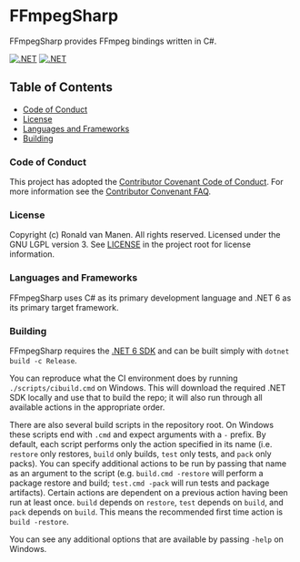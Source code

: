 # FFmpegSharp

FFmpegSharp provides FFmpeg bindings written in C#.

[![.NET](https://github.com/ronaldvanmanen/FFmpegSharp/actions/workflows/ci.yml/badge.svg)](https://github.com/ronaldvanmanen/FFmpegSharp/actions/workflows/ci.yml)
[![.NET](https://github.com/ronaldvanmanen/FFmpegSharp/actions/workflows/nugetize-ffmpeg.yml/badge.svg)](https://github.com/ronaldvanmanen/FFmpegSharp/actions/workflows/nugetize-ffmpeg.yml)

## Table of Contents

* [Code of Conduct](#code-of-conduct)
* [License](#license)
* [Languages and Frameworks](#languages-and-frameworks)
* [Building](#building)

### Code of Conduct

This project has adopted the [Contributor Covenant Code of Conduct](https://www.contributor-covenant.org/version/2/0/code_of_conduct/). For more information see the [Contributor Convenant FAQ](https://www.contributor-covenant.org/faq/).

### License

Copyright (c) Ronald van Manen. All rights reserved.
Licensed under the GNU LGPL version 3.
See [LICENSE](LICENSE) in the project root for license information.

### Languages and Frameworks

FFmpegSharp uses C# as its primary development language and .NET 6 as its primary target framework.

### Building

FFmpegSharp requires the [.NET 6 SDK](https://dotnet.microsoft.com/download/dotnet/5.0) and can be built simply with `dotnet build -c Release`.

You can reproduce what the CI environment does by running `./scripts/cibuild.cmd` on Windows.
This will download the required .NET SDK locally and use that to build the repo; it will also run through all available actions in the appropriate order.

There are also several build scripts in the repository root. On Windows these scripts end with `.cmd` and expect arguments with a `-` prefix.
By default, each script performs only the action specified in its name (i.e. `restore` only restores, `build` only builds, `test` only tests, and `pack` only packs). You can specify additional actions to be run by passing that name as an argument to the script (e.g. `build.cmd -restore` will perform a package restore and build; `test.cmd -pack` will run tests and package artifacts).
Certain actions are dependent on a previous action having been run at least once. `build` depends on `restore`, `test` depends on `build`, and `pack` depends on `build`. This means the recommended first time action is `build -restore`.

You can see any additional options that are available by passing `-help` on Windows.
